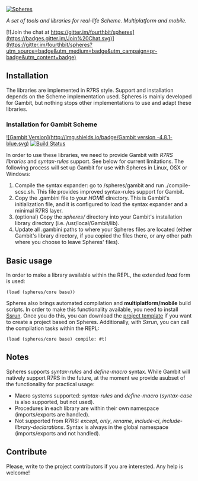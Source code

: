 [![Spheres](http://www.schemespheres.org/assets/scheme-spheres-c309430cd6d751febdd151c2b30de701.png)](http://www.schemespheres.org)

_A set of tools and libraries for real-life Scheme. Multiplatform and mobile._

[![Join the chat at https://gitter.im/fourthbit/spheres](https://badges.gitter.im/Join%20Chat.svg)](https://gitter.im/fourthbit/spheres?utm_source=badge&utm_medium=badge&utm_campaign=pr-badge&utm_content=badge)


## Installation

The libraries are implemented in R7RS style. Support and installation depends on the Scheme implementation used. Spheres is mainly developed for Gambit, but nothing stops other implementations to use and adapt these libraries.

### Installation for Gambit Scheme

[![Gambit Version](http://img.shields.io/badge/Gambit version -4.8.1-blue.svg)](http://gambitscheme.org)
[![Build Status](https://travis-ci.org/fourthbit/spheres.svg?branch=master)](https://travis-ci.org/fourthbit/spheres)

In order to use these libraries, we need to provide Gambit with _R7RS libraries_ and _syntax-rules_ support. See below for current limitations. The following process will set up Gambit for use with Spheres in Linux, OSX or Windows:

1. Compile the syntax expander: go to /spheres/gambit and run ./compile-scsc.sh. This file provides improved syntax-rules support for Gambit.
2. Copy the .gambini file to your _HOME_ directory. This is Gambit's initialization file, and it is configured to load the syntax expander and a minimal R7RS layer.
3. (optional) Copy the _spheres/_ directory into your Gambit's installation library directory (i.e. /usr/local/Gambit/lib).
4. Update all .gambini paths to where your Spheres files are located (either Gambit's library directory, if you copied the files there, or any other path where you choose to leave Spheres' files).

## Basic usage

In order to make a library available within the REPL, the extended _load_ form is used:

    (load (spheres/core base))

Spheres also brings automated compilation and __multiplatform/mobile__ build scripts. In order to make this functionality available, you need to install [Ssrun](https://github.com/fourthbit/ssrun). Once you do this, you can download the [project template](https://github.com/fourthbit/sphere-project) if you want to create a project based on Spheres. Additionally, with _Ssrun_, you can call the compilation tasks within the REPL:

    (load (spheres/core base) compile: #t)


## Notes

Spheres supports _syntax-rules_ and _define-macro_ syntax. While Gambit will natively support R7RS in the future, at the moment we provide asubset of the functionality for practical usage:

* Macro systems supported: _syntax-rules_ and _define-macro_ (_syntax-case_ is also supported, but not used).
* Procedures in each library are within their own namespace (imports/exports are handled).
* Not supported from R7RS: _except_, _only_, _rename_, _include-ci_, _include-library-declarations_. Syntax is always in the global namespace (imports/exports and not handled).


## Contribute

Please, write to the project contributors if you are interested. Any help is welcome!
